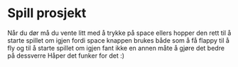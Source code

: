 # Spill prosjekt

Når du dør må du vente litt med å trykke på space ellers hopper den rett til å starte spillet om igjen
fordi space knappen brukes både som å få flappy til å fly og til å starte spillet om igjen
fant ikke en annen måte å gjøre det bedre på dessverre
Håper det funker for det :)